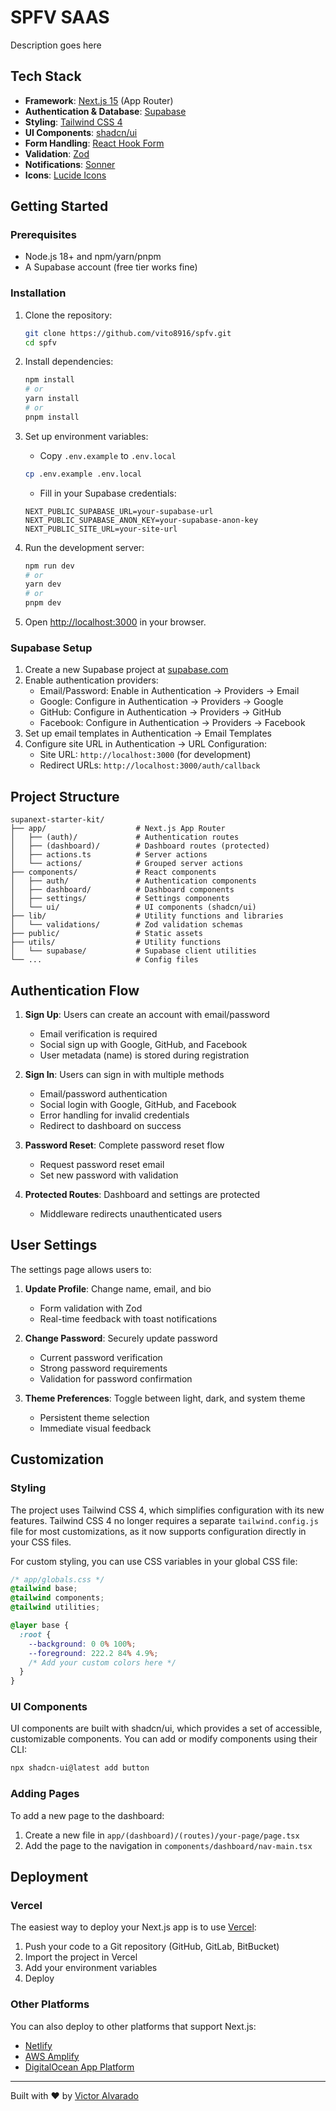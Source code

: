 # SPFV SAAS

Description goes here

## Tech Stack

- **Framework**: [Next.js 15](https://nextjs.org/) (App Router)
- **Authentication & Database**: [Supabase](https://supabase.com/)
- **Styling**: [Tailwind CSS 4](https://tailwindcss.com/)
- **UI Components**: [shadcn/ui](https://ui.shadcn.com/)
- **Form Handling**: [React Hook Form](https://react-hook-form.com/)
- **Validation**: [Zod](https://zod.dev/)
- **Notifications**: [Sonner](https://sonner.emilkowal.ski/)
- **Icons**: [Lucide Icons](https://lucide.dev/)

## Getting Started

### Prerequisites

- Node.js 18+ and npm/yarn/pnpm
- A Supabase account (free tier works fine)

### Installation

1. Clone the repository:
   ```bash
   git clone https://github.com/vito8916/spfv.git
   cd spfv
   ```

2. Install dependencies:
   ```bash
   npm install
   # or
   yarn install
   # or
   pnpm install
   ```

3. Set up environment variables:
   - Copy `.env.example` to `.env.local`
   ```bash
   cp .env.example .env.local
   ```
   - Fill in your Supabase credentials:
   ```
   NEXT_PUBLIC_SUPABASE_URL=your-supabase-url
   NEXT_PUBLIC_SUPABASE_ANON_KEY=your-supabase-anon-key
   NEXT_PUBLIC_SITE_URL=your-site-url
   ```

4. Run the development server:
   ```bash
   npm run dev
   # or
   yarn dev
   # or
   pnpm dev
   ```

5. Open [http://localhost:3000](http://localhost:3000) in your browser.

### Supabase Setup

1. Create a new Supabase project at [supabase.com](https://supabase.com/)
2. Enable authentication providers:
   - Email/Password: Enable in Authentication → Providers → Email
   - Google: Configure in Authentication → Providers → Google
   - GitHub: Configure in Authentication → Providers → GitHub
   - Facebook: Configure in Authentication → Providers → Facebook
3. Set up email templates in Authentication → Email Templates
4. Configure site URL in Authentication → URL Configuration:
   - Site URL: `http://localhost:3000` (for development)
   - Redirect URLs: `http://localhost:3000/auth/callback`

## Project Structure

```
supanext-starter-kit/
├── app/                    # Next.js App Router
│   ├── (auth)/             # Authentication routes
│   ├── (dashboard)/        # Dashboard routes (protected)
│   ├── actions.ts          # Server actions
│   └── actions/            # Grouped server actions
├── components/             # React components
│   ├── auth/               # Authentication components
│   ├── dashboard/          # Dashboard components
│   ├── settings/           # Settings components
│   └── ui/                 # UI components (shadcn/ui)
├── lib/                    # Utility functions and libraries
│   └── validations/        # Zod validation schemas
├── public/                 # Static assets
├── utils/                  # Utility functions
│   └── supabase/           # Supabase client utilities
└── ...                     # Config files
```

## Authentication Flow

1. **Sign Up**: Users can create an account with email/password
   - Email verification is required
   - Social sign up with Google, GitHub, and Facebook
   - User metadata (name) is stored during registration

2. **Sign In**: Users can sign in with multiple methods
   - Email/password authentication
   - Social login with Google, GitHub, and Facebook
   - Error handling for invalid credentials
   - Redirect to dashboard on success

3. **Password Reset**: Complete password reset flow
   - Request password reset email
   - Set new password with validation

4. **Protected Routes**: Dashboard and settings are protected
   - Middleware redirects unauthenticated users

## User Settings

The settings page allows users to:

1. **Update Profile**: Change name, email, and bio
   - Form validation with Zod
   - Real-time feedback with toast notifications

2. **Change Password**: Securely update password
   - Current password verification
   - Strong password requirements
   - Validation for password confirmation

3. **Theme Preferences**: Toggle between light, dark, and system theme
   - Persistent theme selection
   - Immediate visual feedback

## Customization

### Styling

The project uses Tailwind CSS 4, which simplifies configuration with its new features. Tailwind CSS 4 no longer requires a separate `tailwind.config.js` file for most customizations, as it now supports configuration directly in your CSS files.

For custom styling, you can use CSS variables in your global CSS file:

```css
/* app/globals.css */
@tailwind base;
@tailwind components;
@tailwind utilities;

@layer base {
  :root {
    --background: 0 0% 100%;
    --foreground: 222.2 84% 4.9%;
    /* Add your custom colors here */
  }
}
```

### UI Components

UI components are built with shadcn/ui, which provides a set of accessible, customizable components. You can add or modify components using their CLI:

```bash
npx shadcn-ui@latest add button
```

### Adding Pages

To add a new page to the dashboard:

1. Create a new file in `app/(dashboard)/(routes)/your-page/page.tsx`
2. Add the page to the navigation in `components/dashboard/nav-main.tsx`

## Deployment

### Vercel

The easiest way to deploy your Next.js app is to use [Vercel](https://vercel.com/):

1. Push your code to a Git repository (GitHub, GitLab, BitBucket)
2. Import the project in Vercel
3. Add your environment variables
4. Deploy

### Other Platforms

You can also deploy to other platforms that support Next.js:

- [Netlify](https://www.netlify.com/)
- [AWS Amplify](https://aws.amazon.com/amplify/)
- [DigitalOcean App Platform](https://www.digitalocean.com/products/app-platform/)

---

Built with ❤️ by [Victor Alvarado](https://victoralvarado.dev)
